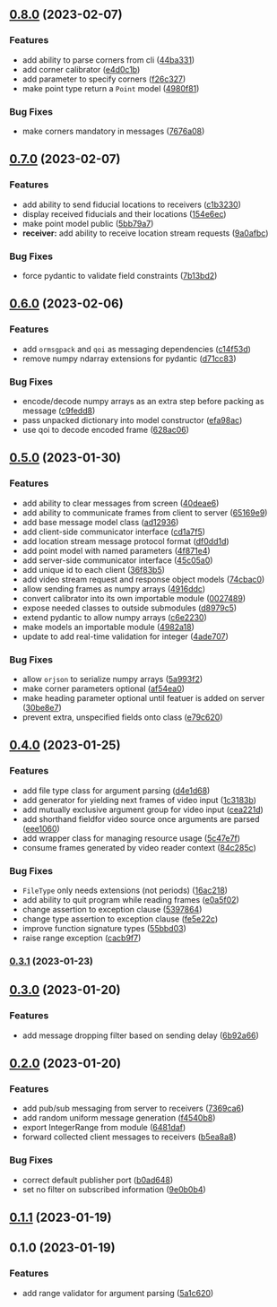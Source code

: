 

## [0.8.0](https://github.com/mahyarmirrashed/fiducial-tracker/compare/0.7.0...0.8.0) (2023-02-07)


### Features

* add ability to parse corners from cli ([44ba331](https://github.com/mahyarmirrashed/fiducial-tracker/commit/44ba331aac7f7daae936ce51246c846f9bc45242))
* add corner calibrator ([e4d0c1b](https://github.com/mahyarmirrashed/fiducial-tracker/commit/e4d0c1b9cab40a667836362e8a499747cafa105b))
* add parameter to specify corners ([f26c327](https://github.com/mahyarmirrashed/fiducial-tracker/commit/f26c32785191d03e55575493e604883727400a13))
* make point type return a `Point` model ([4980f81](https://github.com/mahyarmirrashed/fiducial-tracker/commit/4980f81cb95179672976adf833bd2c54478fd187))


### Bug Fixes

* make corners mandatory in messages ([7676a08](https://github.com/mahyarmirrashed/fiducial-tracker/commit/7676a08030e08d3b763837f557df7005071c9598))

## [0.7.0](https://github.com/mahyarmirrashed/fiducial-tracker/compare/0.6.0...0.7.0) (2023-02-07)


### Features

* add ability to send fiducial locations to receivers ([c1b3230](https://github.com/mahyarmirrashed/fiducial-tracker/commit/c1b3230e8ba9a9acf3a085ab2c40871848461b7c))
* display received fiducials and their locations ([154e6ec](https://github.com/mahyarmirrashed/fiducial-tracker/commit/154e6ec1df24ceafbc011fbdd99e9eee791ec420))
* make point model public ([5bb79a7](https://github.com/mahyarmirrashed/fiducial-tracker/commit/5bb79a704fe995101293286bb03b06b8331e24cd))
* **receiver:** add ability to receive location stream requests ([9a0afbc](https://github.com/mahyarmirrashed/fiducial-tracker/commit/9a0afbc829ba02cedfe7f16ce23e123231b8c101))


### Bug Fixes

* force pydantic to validate field constraints ([7b13bd2](https://github.com/mahyarmirrashed/fiducial-tracker/commit/7b13bd2065ce198b63a3f90becdd4a388336829f))

## [0.6.0](https://github.com/mahyarmirrashed/fiducial-tracker/compare/0.5.0...0.6.0) (2023-02-06)


### Features

* add `ormsgpack` and `qoi` as messaging dependencies ([c14f53d](https://github.com/mahyarmirrashed/fiducial-tracker/commit/c14f53dda734bee11f43960d137921c08a6c8b2b))
* remove numpy ndarray extensions for pydantic ([d71cc83](https://github.com/mahyarmirrashed/fiducial-tracker/commit/d71cc83d54573ec5fc577f630fc3beea03ccc82d))


### Bug Fixes

* encode/decode numpy arrays as an extra step before packing as message ([c9fedd8](https://github.com/mahyarmirrashed/fiducial-tracker/commit/c9fedd87291d2cf87173677865a77e806d46417e))
* pass unpacked dictionary into model constructor ([efa98ac](https://github.com/mahyarmirrashed/fiducial-tracker/commit/efa98accb10b6adb7d77fcc50a088adac18b575f))
* use qoi to decode encoded frame ([628ac06](https://github.com/mahyarmirrashed/fiducial-tracker/commit/628ac06748f5a5194d54e65c90ca4889b4802071))

## [0.5.0](https://github.com/mahyarmirrashed/fiducial-tracker/compare/0.4.0...0.5.0) (2023-01-30)


### Features

* add ability to clear messages from screen ([40deae6](https://github.com/mahyarmirrashed/fiducial-tracker/commit/40deae60d67a7e47b4968bb0d8571f4c10459740))
* add ability to communicate frames from client to server ([65169e9](https://github.com/mahyarmirrashed/fiducial-tracker/commit/65169e980ae081efb7894cca1834520ccd6532a8))
* add base message model class ([ad12936](https://github.com/mahyarmirrashed/fiducial-tracker/commit/ad12936473b278a1d91f1a9540b190850f212b9f))
* add client-side communicator interface ([cd1a7f5](https://github.com/mahyarmirrashed/fiducial-tracker/commit/cd1a7f56b638441774d737242ea62bd9397b6e4c))
* add location stream message protocol format ([df0dd1d](https://github.com/mahyarmirrashed/fiducial-tracker/commit/df0dd1d79e7a73c8d5c89f1902aa615a244120e8))
* add point model with named parameters ([4f871e4](https://github.com/mahyarmirrashed/fiducial-tracker/commit/4f871e4fdabbe2da9e5da7ef7b888e2cc9768d2d))
* add server-side communicator interface ([45c05a0](https://github.com/mahyarmirrashed/fiducial-tracker/commit/45c05a0511da24b6e4287bcfeab2efa3f2b35803))
* add unique id to each client ([36f83b5](https://github.com/mahyarmirrashed/fiducial-tracker/commit/36f83b533f912f2d5eda4758f7751ab7da6339b4))
* add video stream request and response object models ([74cbac0](https://github.com/mahyarmirrashed/fiducial-tracker/commit/74cbac04b0c0201590a1bca8e77c1aea58f937df))
* allow sending frames as numpy arrays ([4916ddc](https://github.com/mahyarmirrashed/fiducial-tracker/commit/4916ddc08773e93e46164c175361e1655e40ebfd))
* convert calibrator into its own importable module ([0027489](https://github.com/mahyarmirrashed/fiducial-tracker/commit/00274892daef3393104e60054c4f9440b976b45a))
* expose needed classes to outside submodules ([d8979c5](https://github.com/mahyarmirrashed/fiducial-tracker/commit/d8979c567852ece54860414069f97e7a07786db3))
* extend pydantic to allow numpy arrays ([c6e2230](https://github.com/mahyarmirrashed/fiducial-tracker/commit/c6e2230817bca5bad7ffb08f3d5370bf689bef4c))
* make models an importable module ([4982a18](https://github.com/mahyarmirrashed/fiducial-tracker/commit/4982a180adb11f606411be7c306fe7dd37fdb69c))
* update to add real-time validation for integer ([4ade707](https://github.com/mahyarmirrashed/fiducial-tracker/commit/4ade707defb96df3364159ea0457a7af6b74859e))


### Bug Fixes

* allow `orjson` to serialize numpy arrays ([5a993f2](https://github.com/mahyarmirrashed/fiducial-tracker/commit/5a993f2464e7d59eb44719e39bb5856feff08fe1))
* make corner parameters optional ([af54ea0](https://github.com/mahyarmirrashed/fiducial-tracker/commit/af54ea0e0699eced527c35864aa5b53576437930))
* make heading parameter optional until featuer is added on server ([30be8e7](https://github.com/mahyarmirrashed/fiducial-tracker/commit/30be8e70d543827565083682bf4bf31e29f81260))
* prevent extra, unspecified fields onto class ([e79c620](https://github.com/mahyarmirrashed/fiducial-tracker/commit/e79c620a0fef152bbecb4a64b706158475a92f74))

## [0.4.0](https://github.com/mahyarmirrashed/fiducial-tracker/compare/0.3.1...0.4.0) (2023-01-25)


### Features

* add file type class for argument parsing ([d4e1d68](https://github.com/mahyarmirrashed/fiducial-tracker/commit/d4e1d68f58d276165f1755acfd06c5690157d966))
* add generator for yielding next frames of video input ([1c3183b](https://github.com/mahyarmirrashed/fiducial-tracker/commit/1c3183ba0c562631da8f0dbee63e77073ad66c30))
* add mutually exclusive argument group for video input ([cea221d](https://github.com/mahyarmirrashed/fiducial-tracker/commit/cea221da7eda24e51c25ae5927123f3153604b96))
* add shorthand fieldfor video source once arguments are parsed ([eee1060](https://github.com/mahyarmirrashed/fiducial-tracker/commit/eee1060bd9d614ddfdb7e9668f0069d528f0283c))
* add wrapper class for managing resource usage ([5c47e7f](https://github.com/mahyarmirrashed/fiducial-tracker/commit/5c47e7f9fd17507ba7c97fc93ffb213bae44f228))
* consume frames generated by video reader context ([84c285c](https://github.com/mahyarmirrashed/fiducial-tracker/commit/84c285cfcaae247ce8be9d81289661486742c917))


### Bug Fixes

* `FileType` only needs extensions (not periods) ([16ac218](https://github.com/mahyarmirrashed/fiducial-tracker/commit/16ac2188aeca10281189068e12e48a79bd41131f))
* add ability to quit program while reading frames ([e0a5f02](https://github.com/mahyarmirrashed/fiducial-tracker/commit/e0a5f02dab5f79112b0e87c5b2101f3e72583437))
* change assertion to exception clause ([5397864](https://github.com/mahyarmirrashed/fiducial-tracker/commit/5397864bc53f16a5c2a9cb92c6d9bc9e38dd6a2c))
* change type assertion to exception clause ([fe5e22c](https://github.com/mahyarmirrashed/fiducial-tracker/commit/fe5e22ce18507c536b102081c5d9330032cd5e0e))
* improve function signature types ([55bbd03](https://github.com/mahyarmirrashed/fiducial-tracker/commit/55bbd031912c50476f366e2628c8c086db0b020f))
* raise range exception ([cacb9f7](https://github.com/mahyarmirrashed/fiducial-tracker/commit/cacb9f729c2c5dceab860d951f9b894342a41109))

### [0.3.1](https://github.com/mahyarmirrashed/fiducial-tracker/compare/0.3.0...0.3.1) (2023-01-23)

## [0.3.0](https://github.com/mahyarmirrashed/fiducial-tracker/compare/0.2.0...0.3.0) (2023-01-20)


### Features

* add message dropping filter based on sending delay ([6b92a66](https://github.com/mahyarmirrashed/fiducial-tracker/commit/6b92a66d5a85c80037a9e5f56bce55b06ca77ae2))

## [0.2.0](https://github.com/mahyarmirrashed/fiducial-tracker/compare/0.1.1...0.2.0) (2023-01-20)


### Features

* add pub/sub messaging from server to receivers ([7369ca6](https://github.com/mahyarmirrashed/fiducial-tracker/commit/7369ca6a9280a5d0c6d89dc6cff0405b2a691a61))
* add random uniform message generation ([f4540b8](https://github.com/mahyarmirrashed/fiducial-tracker/commit/f4540b8ea8792baf786fb14109c3c6ea1c646161))
* export IntegerRange from module ([6481daf](https://github.com/mahyarmirrashed/fiducial-tracker/commit/6481daf59c27e9a66b212e015778913f4f32e348))
* forward collected client messages to receivers ([b5ea8a8](https://github.com/mahyarmirrashed/fiducial-tracker/commit/b5ea8a878341fd51e732624bf724ddaf091bba4f))


### Bug Fixes

* correct default publisher port ([b0ad648](https://github.com/mahyarmirrashed/fiducial-tracker/commit/b0ad64870b9eb8696d6ec79c81b8a35ade1089e4))
* set no filter on subscribed information ([9e0b0b4](https://github.com/mahyarmirrashed/fiducial-tracker/commit/9e0b0b49cb82cea486b0fe46c829e8adc300922a))

## [0.1.1](https://github.com/mahyarmirrashed/fiducial-tracker/compare/0.1.0...0.1.1) (2023-01-19)

## 0.1.0 (2023-01-19)


### Features

* add range validator for argument parsing ([5a1c620](https://github.com/mahyarmirrashed/shopping-cart-tracker/commit/5a1c62098677366f6a7cbac7296edbf8460e313e))